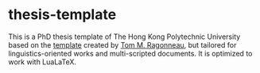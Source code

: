 # thesis-template

This is a PhD thesis template of The Hong Kong Polytechnic University based on the [template](https://github.com/ragonneau/phd-thesis-template) created by [Tom M. Ragonneau](https://tomragonneau.com/en/), but tailored for linguistics-oriented works and multi-scripted documents. It is optimized to work with LuaLaTeX.
